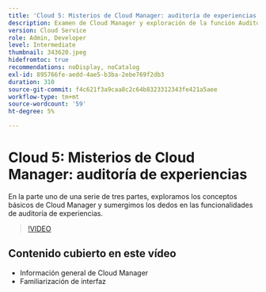 ```yaml
---
title: 'Cloud 5: Misterios de Cloud Manager: auditoría de experiencias'
description: Examen de Cloud Manager y exploración de la función Auditoría de experiencias
version: Cloud Service
role: Admin, Developer
level: Intermediate
thumbnail: 343620.jpeg
hidefromtoc: true
recommendations: noDisplay, noCatalog
exl-id: 895766fe-aedd-4ae5-b3ba-2ebe769f2db3
duration: 310
source-git-commit: f4c621f3a9caa8c2c64b8323312343fe421a5aee
workflow-type: tm+mt
source-wordcount: '59'
ht-degree: 5%

---
```


# Cloud 5: Misterios de Cloud Manager: auditoría de experiencias

En la parte uno de una serie de tres partes, exploramos los conceptos básicos de Cloud Manager y sumergimos los dedos en las funcionalidades de auditoría de experiencias.

>[!VIDEO](https://video.tv.adobe.com/v/343620?quality=12&learn=on)

## Contenido cubierto en este vídeo

+ Información general de Cloud Manager
+ Familiarización de interfaz
